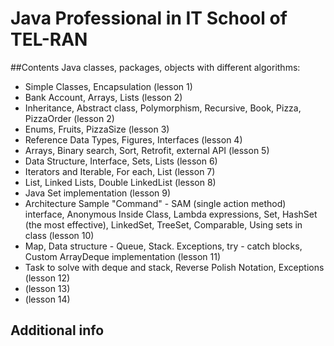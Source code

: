 # Java Professional in IT School of TEL-RAN #
##Contents
Java classes, packages, objects with different algorithms:
- Simple Classes, Encapsulation (lesson 1)
- Bank Account, Arrays, Lists (lesson 2)
- Inheritance, Abstract class, Polymorphism, Recursive, Book, Pizza, PizzaOrder (lesson 2)
- Enums, Fruits, PizzaSize (lesson 3)
- Reference Data Types, Figures, Interfaces (lesson 4)
- Arrays, Binary search, Sort, Retrofit, external API (lesson 5)
- Data Structure, Interface, Sets, Lists (lesson 6)
- Iterators and Iterable, For each, List (lesson 7)
- List, Linked Lists, Double LinkedList (lesson 8)
- Java Set implementation (lesson 9) 
- Architecture Sample "Command" - SAM (single action method) interface, 
  Anonymous Inside Class, Lambda expressions, Set, HashSet (the most effective), 
  LinkedSet, TreeSet, Comparable, Using sets in class (lesson 10)  
- Map, Data structure - Queue, Stack. Exceptions, try - catch blocks, Custom ArrayDeque implementation (lesson 11)
- Task to solve with deque and stack, Reverse Polish Notation, Exceptions (lesson 12)
- (lesson 13)
- (lesson 14)

## Additional info

